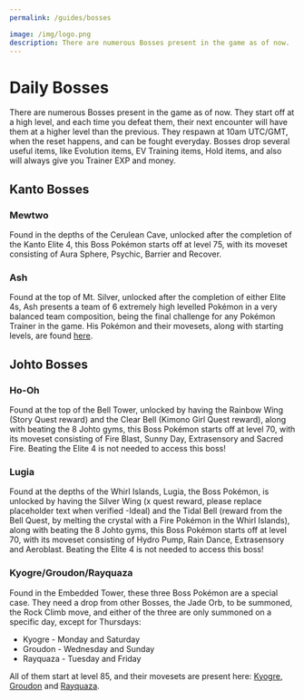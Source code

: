 ```yaml
---
permalink: /guides/bosses

image: /img/logo.png
description: There are numerous Bosses present in the game as of now.
---
```


# Daily Bosses

There are numerous Bosses present in the game as of now. They start off at a
high level, and each time you defeat them, their next encounter will have them
at a higher level than the previous. They respawn at 10am UTC/GMT, when the
reset happens, and can be fought everyday. Bosses drop several useful items,
like Evolution items, EV Training items, Hold items, and also will always give
you Trainer EXP and money.

## Kanto Bosses

### Mewtwo

Found in the depths of the Cerulean Cave, unlocked after the completion of the Kanto Elite 4, this Boss Pokémon starts off at level 75, with its moveset consisting of Aura Sphere, Psychic, Barrier and Recover.

### Ash

Found at the top of Mt. Silver, unlocked after the completion of either Elite 4s, Ash presents a team of 6 extremely high levelled Pokémon in a very balanced team composition, being the final challenge for any Pokémon Trainer in the game. His Pokémon and their movesets, along with starting levels, are found [here](https://idealsu.s-ul.eu/ngJdHw8p).

## Johto Bosses

### Ho-Oh

Found at the top of the Bell Tower, unlocked by having the Rainbow Wing (Story Quest reward) and the Clear Bell (Kimono Girl Quest reward), along with beating the 8 Johto gyms, this Boss Pokémon starts off at level 70, with its moveset consisting of Fire Blast, Sunny Day, Extrasensory and Sacred Fire. Beating the Elite 4 is not needed to access this boss!

### Lugia

Found at the depths of the Whirl Islands, Lugia, the Boss Pokémon, is unlocked by having the Silver Wing (x quest reward, please replace placeholder text when verified -Ideal) and the Tidal Bell (reward from the Bell Quest, by melting the crystal with a Fire Pokémon in the Whirl Islands), along with beating the 8 Johto gyms, this Boss Pokémon starts off at level 70, with its moveset consisting of Hydro Pump, Rain Dance, Extrasensory and Aeroblast. Beating the Elite 4 is not needed to access this boss!

### Kyogre/Groudon/Rayquaza

Found in the Embedded Tower, these three Boss Pokémon are a special case. They need a drop from other Bosses, the Jade Orb, to be summoned, the Rock Climb move, and either of the three are only summoned on a specific day, except for Thursdays:

* Kyogre - Monday and Saturday
* Groudon - Wednesday and Sunday
* Rayquaza - Tuesday and Friday

All of them start at level 85, and their movesets are present here: [Kyogre](https://idealsu.s-ul.eu/0tt8UyXu), [Groudon](https://idealsu.s-ul.eu/ZIYtxsNO) and [Rayquaza](https://idealsu.s-ul.eu/U4VRDBYc).
